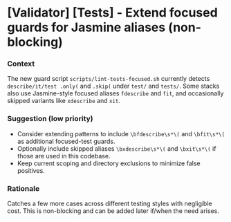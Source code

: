 # [Validator] [Tests] - Extend focused guards for Jasmine aliases (non-blocking)

### Context

The new guard script `scripts/lint-tests-focused.sh` currently detects `describe/it/test .only(` and `.skip(` under `test/` and `tests/`. Some stacks also use Jasmine-style focused aliases `fdescribe` and `fit`, and occasionally skipped variants like `xdescribe` and `xit`.

### Suggestion (low priority)

- Consider extending patterns to include `\bfdescribe\s*\(` and `\bfit\s*\(` as additional focused-test guards.
- Optionally include skipped aliases `\bxdescribe\s*\(` and `\bxit\s*\(` if those are used in this codebase.
- Keep current scoping and directory exclusions to minimize false positives.

### Rationale

Catches a few more cases across different testing styles with negligible cost. This is non-blocking and can be added later if/when the need arises.
